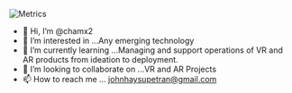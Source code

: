 


<!-- If you're using "main" as default branch -->
![Metrics](https://metrics.lecoq.io/chamx2?template=classic&isocalendar=1&languages=1&achievements=1&tweets=1&lines=1&isocalendar.duration=half-year&languages.colors=github&languages.threshold=0%25&achievements.threshold=C&achievements.secrets=true&achievements.limit=0&tweets.attachments=false&tweets.limit=2&tweets.user=.user.twitter&config.timezone=Asia%2FShanghai)

- 👋 Hi, I’m @chamx2
- 👀 I’m interested in ...Any emerging technology
- 🌱 I’m currently learning ...Managing and support operations of VR and AR products from ideation to deployment.
- 💞️ I’m looking to collaborate on ...VR and AR Projects
- 📫 How to reach me ... johnhaysupetran@gmail.com
<!---
chamx2/chamx2 is a ✨ special ✨ repository because its `README.md` (this file) appears on your GitHub profile.
You can click the Preview link to take a look at your changes.
--->
